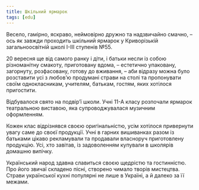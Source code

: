 ```yaml
---
title: Шкільний ярмарок
tags: [edu]
---
```


Весело, гамірно, яскраво, неймовірно дружно та надзвичайно смачно, – ось як завжди проходить шкільний ярмарок у Криворізькій загальноосвітній школі І-ІІІ ступенів №55.

20 вересня ще від самого ранку і діти, і батьки несли із собою різноманітну смакоту, приготовану вдома, – естетично упаковану, загорнуту, розфасовану, готову до вживання, – аби відразу можна було розставити усі з любов’ю продумані страви на столі та пропонувати своїм однокласникам, учителям, батькам, гостям, яких хотілося пригостити.

Відбувалося свято на подвір’ї школи. Учні 11-А класу розпочали ярмарок театральною виставою, яка супроводжувалася музичним оформленням.

Кожен клас відрізнявся своєю оригінальністю, усім хотілося привернути увагу саме до своєї продукції. Учні в гарних вишиванках разом із батьками цікаво рекламували та продавали власноруч приготовлену продукцію. Усі, хто завітав, із задоволенням купували в школярів домашню випічку.

Український народ здавна славиться своєю щедрістю та гостинністю. Про його звичаї складено пісні, створено чимало творів мистецтва. Страви української кухні популярні не лише в Україні, а й далеко за її межами.

<slideshow id="72157695978296190"></slideshow>

<youtube id="Gz3hGTzhPRo"></youtube>
